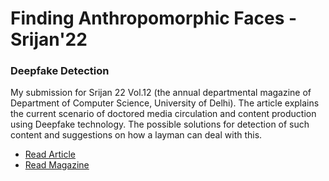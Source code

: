 # Finding Anthropomorphic Faces - Srijan'22
### Deepfake Detection

My submission for Srijan 22 Vol.12 (the annual departmental magazine of Department of Computer Science, University of Delhi). The article explains the current scenario of doctored media circulation and content production using Deepfake technology. The possible solutions for detection of such content and suggestions on how a layman can deal with this.

- [Read Article](https://github.com/joshidipesh12/srijan22-deepfake-detection/blob/main/Srijan%20-%20D%2052249.md)
- [Read Magazine](http://cs.du.ac.in/students/student-activities/srijan/)
